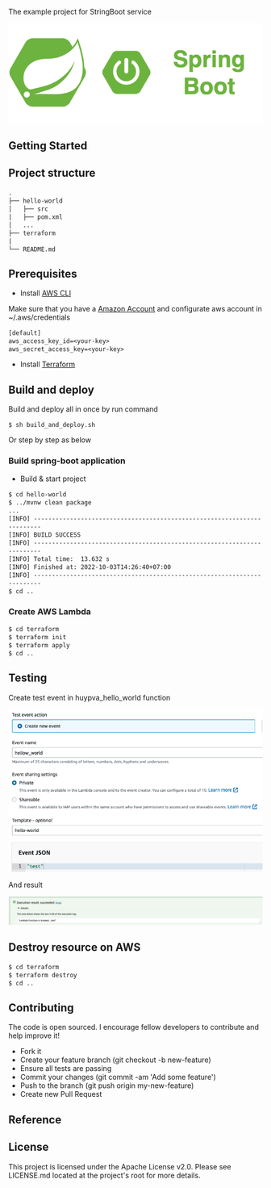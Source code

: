 The example project for StringBoot service

<div align="center">
    <img src="./assets/images/spring_boot_icon.png"/>
</div>

## Getting Started

## Project structure
```
.
├── hello-world
│   ├── src
|   ├── pom.xml
│   ...
├── terraform
|
└── README.md
```

## Prerequisites
- Install [AWS CLI](https://docs.aws.amazon.com/cli/latest/userguide/cli-configure-quickstart.html)

Make sure that you have a [Amazon Account](https://aws.amazon.com/account/) and configurate aws account in ~/.aws/credentials
```
[default]
aws_access_key_id=<your-key>
aws_secret_access_key=<your-key>
```

- Install [Terraform](https://learn.hashicorp.com/tutorials/terraform/install-cli)

## Build and deploy

Build and deploy all in once by run command
```shell script
$ sh build_and_deploy.sh
```

Or step by step as below

### Build spring-boot application

- Build & start project
```shell script
$ cd hello-world
$ ../mvnw clean package
...
[INFO] ------------------------------------------------------------------------
[INFO] BUILD SUCCESS
[INFO] ------------------------------------------------------------------------
[INFO] Total time:  13.632 s
[INFO] Finished at: 2022-10-03T14:26:40+07:00
[INFO] ------------------------------------------------------------------------
$ cd ..
```

### Create AWS Lambda 

```shell script
$ cd terraform
$ terraform init
$ terraform apply
$ cd ..
```

## Testing

Create test event in huypva_hello_world function

<div align="center">
    <img src="./assets/images/test_event.png"/>
</div>

And result

<div align="center">
    <img src="./assets/images/test_result.png"/>
</div>

## Destroy resource on AWS

```shell script
$ cd terraform
$ terraform destroy
$ cd ..
```

## Contributing

The code is open sourced. I encourage fellow developers to contribute and help improve it!

- Fork it
- Create your feature branch (git checkout -b new-feature)
- Ensure all tests are passing
- Commit your changes (git commit -am 'Add some feature')
- Push to the branch (git push origin my-new-feature)
- Create new Pull Request

## Reference

## License
This project is licensed under the Apache License v2.0. Please see LICENSE.md located at the project's root for more details.